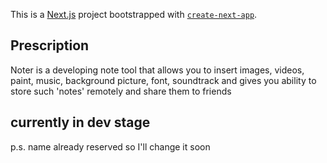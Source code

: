 This is a [Next.js](https://nextjs.org/) project bootstrapped with [`create-next-app`](https://github.com/vercel/next.js/tree/canary/packages/create-next-app).

## Prescription
Noter is a developing note tool that allows you to insert images, videos, paint, music, background picture, font, soundtrack
and gives you ability to store such 'notes' remotely and share them to friends


## currently in dev stage

p.s. name already reserved so I'll change it soon